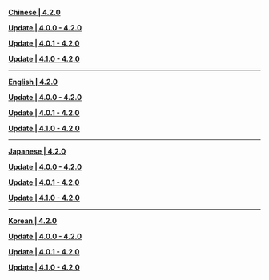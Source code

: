 **[Chinese | 4.2.0](https://autopatchhk.yuanshen.com/client_app/download/pc_zip/20231030132335_iOEfPMcbrXpiA8Ca/Audio_Chinese_4.2.0.zip)**

**[Update | 4.0.0 - 4.2.0](https://autopatchhk.yuanshen.com/client_app/update/hk4e_global/10/zh-cn_4.0.0_4.2.0_hdiff_ZpFLgWbDaOB5mfl9.zip)**

**[Update | 4.0.1 - 4.2.0](https://autopatchhk.yuanshen.com/client_app/update/hk4e_global/10/zh-cn_4.0.1_4.2.0_hdiff_cRPEbDns7e9wXh02.zip)**

**[Update | 4.1.0 - 4.2.0](https://autopatchhk.yuanshen.com/client_app/update/hk4e_global/10/zh-cn_4.1.0_4.2.0_hdiff_gmLkOPoXpj9xCeKJ.zip)**

---

**[English | 4.2.0](https://autopatchhk.yuanshen.com/client_app/download/pc_zip/20231030132335_iOEfPMcbrXpiA8Ca/Audio_English(US)_4.2.0.zip)**

**[Update | 4.0.0 - 4.2.0](https://autopatchhk.yuanshen.com/client_app/update/hk4e_global/10/en-us_4.0.0_4.2.0_hdiff_tFGfxP61Nwo30zhE.zip)**

**[Update | 4.0.1 - 4.2.0](https://autopatchhk.yuanshen.com/client_app/update/hk4e_global/10/en-us_4.0.1_4.2.0_hdiff_fTHol786k5ctKZ30.zip)**

**[Update | 4.1.0 - 4.2.0](https://autopatchhk.yuanshen.com/client_app/update/hk4e_global/10/en-us_4.1.0_4.2.0_hdiff_DUdAszbXT2OeCm5h.zip)**

---

**[Japanese | 4.2.0](https://autopatchhk.yuanshen.com/client_app/download/pc_zip/20231030132335_iOEfPMcbrXpiA8Ca/Audio_Japanese_4.2.0.zip)**

**[Update | 4.0.0 - 4.2.0](https://autopatchhk.yuanshen.com/client_app/update/hk4e_global/10/ja-jp_4.0.0_4.2.0_hdiff_p7aB1CtbmGrwPUXy.zip)**

**[Update | 4.0.1 - 4.2.0](https://autopatchhk.yuanshen.com/client_app/update/hk4e_global/10/ja-jp_4.0.1_4.2.0_hdiff_9VMCIDbRsGuFx8UK.zip)**

**[Update | 4.1.0 - 4.2.0](https://autopatchhk.yuanshen.com/client_app/update/hk4e_global/10/ja-jp_4.1.0_4.2.0_hdiff_JFoP2gn0tx7ks1Hd.zip)**

---

**[Korean | 4.2.0](https://autopatchhk.yuanshen.com/client_app/download/pc_zip/20231030132335_iOEfPMcbrXpiA8Ca/Audio_Korean_4.2.0.zip)**

**[Update | 4.0.0 - 4.2.0](https://autopatchhk.yuanshen.com/client_app/update/hk4e_global/10/ko-kr_4.0.0_4.2.0_hdiff_kKGcq40lE9WOJpBy.zip)**

**[Update | 4.0.1 - 4.2.0](https://autopatchhk.yuanshen.com/client_app/update/hk4e_global/10/ko-kr_4.0.1_4.2.0_hdiff_eVUcYlKhFQPHnZwu.zip)**

**[Update | 4.1.0 - 4.2.0](https://autopatchhk.yuanshen.com/client_app/update/hk4e_global/10/ko-kr_4.1.0_4.2.0_hdiff_PoiVS3Y0REXAgfeJ.zip)**
